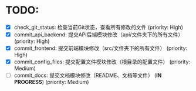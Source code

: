 # TODO:

- [x] check_git_status: 检查当前Git状态，查看所有修改的文件 (priority: High)
- [x] commit_api_backend: 提交API后端模块修改（api/文件夹下的所有文件） (priority: High)
- [x] commit_frontend: 提交前端模块修改（src/文件夹下的所有文件） (priority: High)
- [x] commit_config_files: 提交配置文件模块修改（根目录的配置文件） (priority: Medium)
- [ ] commit_docs: 提交文档模块修改（README、文档等文件） (**IN PROGRESS**) (priority: Medium)
